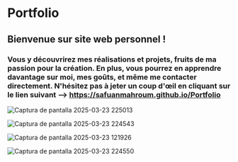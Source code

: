 # Portfolio

## Bienvenue sur site web personnel ! 

### Vous y découvrirez mes réalisations et projets, fruits de ma passion pour la création. En plus, vous pourrez en apprendre davantage sur moi, mes goûts, et même me contacter directement. N'hésitez pas à jeter un coup d'œil en cliquant sur le lien suivant --> https://safuanmahroum.github.io/Portfolio

![Captura de pantalla 2025-03-23 225013](https://github.com/user-attachments/assets/d8a6ba60-ea6f-4ea0-a6f9-567ef9502b28)

![Captura de pantalla 2025-03-23 224543](https://github.com/user-attachments/assets/9989df97-fbbc-4d63-8bb5-05e2446a03de)

![Captura de pantalla 2025-03-23 121926](https://github.com/user-attachments/assets/4e06ef97-38eb-4ce4-a49e-c02df2d2616c)

![Captura de pantalla 2025-03-23 224550](https://github.com/user-attachments/assets/2b66fd01-4da9-4a79-b8da-2e967cbd1613)
